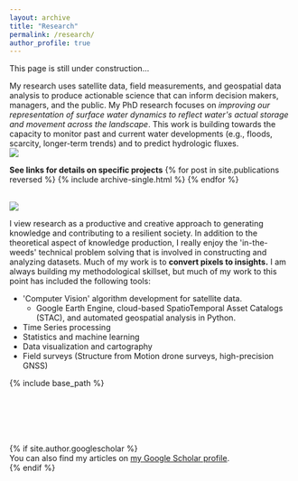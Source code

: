 ```yaml
---
layout: archive
title: "Research"
permalink: /research/
author_profile: true
---
```

This page is still under construction...

My research uses satellite data, field measurements, and geospatial data analysis to produce actionable science that can inform decision makers, managers, and the public. My PhD research focuses on *improving our representation of surface water dynamics to reflect water's actual storage and movement across the landscape*. This work is building towards the capacity to monitor past and current water developments (e.g., floods, scarcity, longer-term trends) and to predict hydrologic fluxes. <br/>
 <img src='/images/jimLake_banner.jpg'/>

**See links for details on specific projects**
{% for post in site.publications reversed %}
  {% include archive-single.html %}
{% endfor %}

<br/>
<img src='/images/zscore_animation_stero.gif' > 

I view research as a productive and creative approach to generating knowledge and contributing to a resilient society. In addition to the theoretical aspect of knowledge production, I really enjoy the 'in-the-weeds' technical problem solving that is involved in constructing and analyzing datasets. Much of my work is to **convert pixels to insights.** I am always building my methodological skillset, but much of my work to this point has included the following tools:
* 'Computer Vision' algorithm development for satellite data.
  * Google Earth Engine, cloud-based SpatioTemporal Asset Catalogs (STAC), and automated geospatial analysis in Python.
* Time Series processing
* Statistics and machine learning
* Data visualization and cartography
* Field surveys (Structure from Motion drone surveys, high-precision GNSS)



{% include base_path %}



<br/>
<br/>
<br/>
<br/>
<br/>
{% if site.author.googlescholar %}
  <div class="wordwrap">You can also find my articles on <a href="{{site.author.googlescholar}}">my Google Scholar profile</a>.</div>
{% endif %}

